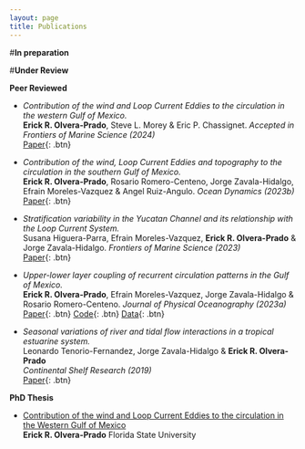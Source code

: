 ```yaml
---
layout: page
title: Publications
---
```


#**In preparation**
  
#**Under Review**

**Peer Reviewed**

- *Contribution of the wind and Loop Current Eddies to the circulation in the western Gulf of Mexico.*  
  **Erick R. Olvera-Prado**, Steve L. Morey &  Eric P. Chassignet.
   *Accepted in Frontiers of Marine Science (2024)*  
  [Paper](https://www.frontiersin.org/articles/10.3389/fmars.2024.1185849/abstract){: .btn}

- *Contribution of the wind, Loop Current Eddies and topography to the circulation in the southern Gulf of Mexico.*  
  **Erick R. Olvera-Prado**, Rosario Romero-Centeno, Jorge Zavala-Hidalgo, Efrain Moreles-Vazquez & Angel Ruiz-Angulo.
  *Ocean Dynamics (2023b)*  
   [Paper](https://rdcu.be/dnop1){: .btn}

- *Stratification variability in the Yucatan Channel and its relationship with the Loop Current System.*  
  Susana Higuera-Parra, Efrain Moreles-Vazquez, **Erick R. Olvera-Prado** & Jorge Zavala-Hidalgo.
  *Frontiers of Marine Science (2023)*  
  [Paper](https://www.frontiersin.org/articles/10.3389/fmars.2023.1049662/full){: .btn}

- *Upper-lower layer coupling of recurrent circulation patterns in the Gulf of Mexico.*  
  **Erick R. Olvera-Prado**, Efrain Moreles-Vazquez, Jorge Zavala-Hidalgo & Rosario Romero-Centeno.
  *Journal of Physical Oceanography (2023a)*  
  [Paper](https://journals.ametsoc.org/view/journals/phoc/aop/JPO-D-21-0281.1/JPO-D-21-0281.1.xml){: .btn}
  [Code](https://github.com/erickolvera/Olvera_et_al_21){: .btn}
  [Data](https://zenodo.org/record/5605092#.YdXd-9tMF8s){: .btn}
  
- *Seasonal variations of river and tidal flow interactions in a tropical estuarine system.*  
  Leonardo Tenorio-Fernandez, Jorge Zavala-Hidalgo & **Erick R. Olvera-Prado**   
  *Continental Shelf Research (2019)*  
  [Paper](https://www.sciencedirect.com/science/article/abs/pii/S0278434319303486?via%3Dihub){: .btn}
 
**PhD Thesis**
- [Contribution of the wind and Loop Current Eddies to the circulation in the Western Gulf of Mexico](https://erickolvera.github.io/static/files/Erick_Olvera_Dissertation.pdf)  
**Erick R. Olvera-Prado**
  Florida State University 
  


